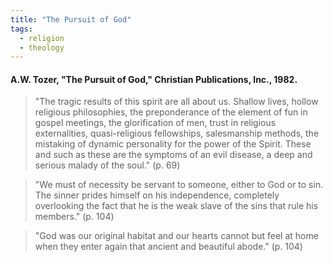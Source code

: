 ```yaml
---
title: "The Pursuit of God"
tags:
  - religion
  - theology
---
```


#### A.W. Tozer, "The Pursuit of God," Christian Publications, Inc., 1982.

> "The tragic results of this spirit are all about us. Shallow lives, hollow religious philosophies, the preponderance of the element of fun in gospel meetings, the glorification of men, trust in religious externalities, quasi-religious fellowships, salesmanship methods, the mistaking of dynamic personality for the power of the Spirit. These and such as these are the symptoms of an evil disease, a deep and serious malady of the soul." (p. 69)

> "We must of necessity be servant to someone, either to God or to sin. The sinner prides himself on his independence, completely overlooking the fact that he is the weak slave of the sins that rule his members." (p. 104)

> "God was our original habitat and our hearts cannot but feel at home when they enter again that ancient and beautiful abode." (p. 104)
